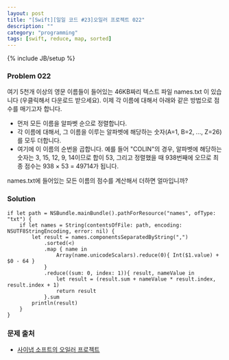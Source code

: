 ```yaml
---
layout: post
title: "[Swift][일일 코드 #23]오일러 프로젝트 022"
description: ""
category: "programming"
tags: [swift, reduce, map, sorted]
---
```

{% include JB/setup %}

### Problem 022

여기 5천개 이상의 영문 이름들이 들어있는 46KB짜리 텍스트 파일 names.txt 이 있습니다 (우클릭해서 다운로드 받으세요).
이제 각 이름에 대해서 아래와 같은 방법으로 점수를 매기고자 합니다.

* 먼저 모든 이름을 알파벳 순으로 정렬합니다.
* 각 이름에 대해서, 그 이름을 이루는 알파벳에 해당하는 숫자(A=1, B=2, ..., Z=26)를 모두 더합니다.
* 여기에 이 이름의 순번을 곱합니다.
예를 들어 "COLIN"의 경우, 알파벳에 해당하는 숫자는 3, 15, 12, 9, 14이므로 합이 53, 그리고 정렬했을 때 938번째에 오므로 최종 점수는 938 × 53 = 49714가 됩니다.

names.txt에 들어있는 모든 이름의 점수를 계산해서 더하면 얼마입니까?

### Solution

	if let path = NSBundle.mainBundle().pathForResource("names", ofType: "txt") {
		if let names = String(contentsOfFile: path, encoding: NSUTF8StringEncoding, error: nil) {
			let result = names.componentsSeparatedByString(",")
				.sorted(<)
				.map { name in
					Array(name.unicodeScalars).reduce(0){ Int($1.value) + $0 - 64 }
				}
				.reduce((sum: 0, index: 1)){ result, nameValue in
					let result = (result.sum + nameValue * result.index, result.index + 1)
					return result
				}.sum
			println(result)
		}
	}

### 문제 출처

* [사이냅 소프트의 오일러 프로젝트](http://euler.synap.co.kr/prob_detail.php?id=22)